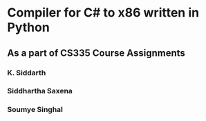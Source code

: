 # Compiler for C# to x86 written in Python

## As a part of CS335 Course Assignments

### K. Siddarth

### Siddhartha Saxena

### Soumye Singhal
